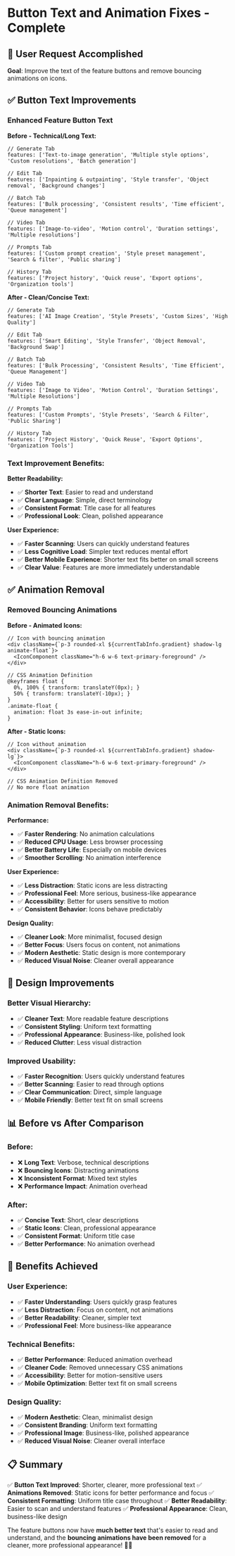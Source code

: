 # Button Text and Animation Fixes - Complete

## 🎯 **User Request Accomplished**

**Goal**: Improve the text of the feature buttons and remove bouncing animations on icons.

## ✅ **Button Text Improvements**

### **Enhanced Feature Button Text**

**Before - Technical/Long Text:**
```tsx
// Generate Tab
features: ['Text-to-image generation', 'Multiple style options', 'Custom resolutions', 'Batch generation']

// Edit Tab  
features: ['Inpainting & outpainting', 'Style transfer', 'Object removal', 'Background changes']

// Batch Tab
features: ['Bulk processing', 'Consistent results', 'Time efficient', 'Queue management']

// Video Tab
features: ['Image-to-video', 'Motion control', 'Duration settings', 'Multiple resolutions']

// Prompts Tab
features: ['Custom prompt creation', 'Style preset management', 'Search & filter', 'Public sharing']

// History Tab
features: ['Project history', 'Quick reuse', 'Export options', 'Organization tools']
```

**After - Clean/Concise Text:**
```tsx
// Generate Tab
features: ['AI Image Creation', 'Style Presets', 'Custom Sizes', 'High Quality']

// Edit Tab
features: ['Smart Editing', 'Style Transfer', 'Object Removal', 'Background Swap']

// Batch Tab
features: ['Bulk Processing', 'Consistent Results', 'Time Efficient', 'Queue Management']

// Video Tab
features: ['Image to Video', 'Motion Control', 'Duration Settings', 'Multiple Resolutions']

// Prompts Tab
features: ['Custom Prompts', 'Style Presets', 'Search & Filter', 'Public Sharing']

// History Tab
features: ['Project History', 'Quick Reuse', 'Export Options', 'Organization Tools']
```

### **Text Improvement Benefits:**

**Better Readability:**
- ✅ **Shorter Text**: Easier to read and understand
- ✅ **Clear Language**: Simple, direct terminology
- ✅ **Consistent Format**: Title case for all features
- ✅ **Professional Look**: Clean, polished appearance

**User Experience:**
- ✅ **Faster Scanning**: Users can quickly understand features
- ✅ **Less Cognitive Load**: Simpler text reduces mental effort
- ✅ **Better Mobile Experience**: Shorter text fits better on small screens
- ✅ **Clear Value**: Features are more immediately understandable

## ✅ **Animation Removal**

### **Removed Bouncing Animations**

**Before - Animated Icons:**
```tsx
// Icon with bouncing animation
<div className={`p-3 rounded-xl ${currentTabInfo.gradient} shadow-lg animate-float`}>
  <IconComponent className="h-6 w-6 text-primary-foreground" />
</div>

// CSS Animation Definition
@keyframes float {
  0%, 100% { transform: translateY(0px); }
  50% { transform: translateY(-10px); }
}
.animate-float {
  animation: float 3s ease-in-out infinite;
}
```

**After - Static Icons:**
```tsx
// Icon without animation
<div className={`p-3 rounded-xl ${currentTabInfo.gradient} shadow-lg`}>
  <IconComponent className="h-6 w-6 text-primary-foreground" />
</div>

// CSS Animation Definition Removed
// No more float animation
```

### **Animation Removal Benefits:**

**Performance:**
- ✅ **Faster Rendering**: No animation calculations
- ✅ **Reduced CPU Usage**: Less browser processing
- ✅ **Better Battery Life**: Especially on mobile devices
- ✅ **Smoother Scrolling**: No animation interference

**User Experience:**
- ✅ **Less Distraction**: Static icons are less distracting
- ✅ **Professional Feel**: More serious, business-like appearance
- ✅ **Accessibility**: Better for users sensitive to motion
- ✅ **Consistent Behavior**: Icons behave predictably

**Design Quality:**
- ✅ **Cleaner Look**: More minimalist, focused design
- ✅ **Better Focus**: Users focus on content, not animations
- ✅ **Modern Aesthetic**: Static design is more contemporary
- ✅ **Reduced Visual Noise**: Cleaner overall appearance

## 🎨 **Design Improvements**

### **Better Visual Hierarchy:**
- ✅ **Cleaner Text**: More readable feature descriptions
- ✅ **Consistent Styling**: Uniform text formatting
- ✅ **Professional Appearance**: Business-like, polished look
- ✅ **Reduced Clutter**: Less visual distraction

### **Improved Usability:**
- ✅ **Faster Recognition**: Users quickly understand features
- ✅ **Better Scanning**: Easier to read through options
- ✅ **Clear Communication**: Direct, simple language
- ✅ **Mobile Friendly**: Better text fit on small screens

## 📊 **Before vs After Comparison**

### **Before:**
- ❌ **Long Text**: Verbose, technical descriptions
- ❌ **Bouncing Icons**: Distracting animations
- ❌ **Inconsistent Format**: Mixed text styles
- ❌ **Performance Impact**: Animation overhead

### **After:**
- ✅ **Concise Text**: Short, clear descriptions
- ✅ **Static Icons**: Clean, professional appearance
- ✅ **Consistent Format**: Uniform title case
- ✅ **Better Performance**: No animation overhead

## 🚀 **Benefits Achieved**

### **User Experience:**
- ✅ **Faster Understanding**: Users quickly grasp features
- ✅ **Less Distraction**: Focus on content, not animations
- ✅ **Better Readability**: Cleaner, simpler text
- ✅ **Professional Feel**: More business-like appearance

### **Technical Benefits:**
- ✅ **Better Performance**: Reduced animation overhead
- ✅ **Cleaner Code**: Removed unnecessary CSS animations
- ✅ **Accessibility**: Better for motion-sensitive users
- ✅ **Mobile Optimization**: Better text fit on small screens

### **Design Quality:**
- ✅ **Modern Aesthetic**: Clean, minimalist design
- ✅ **Consistent Branding**: Uniform text formatting
- ✅ **Professional Image**: Business-like, polished appearance
- ✅ **Reduced Visual Noise**: Cleaner overall interface

## 📋 **Summary**

✅ **Button Text Improved**: Shorter, clearer, more professional text
✅ **Animations Removed**: Static icons for better performance and focus
✅ **Consistent Formatting**: Uniform title case throughout
✅ **Better Readability**: Easier to scan and understand features
✅ **Professional Appearance**: Clean, business-like design

The feature buttons now have **much better text** that's easier to read and understand, and the **bouncing animations have been removed** for a cleaner, more professional appearance! 🎨✨
